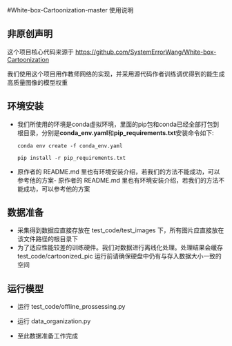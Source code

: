 #White-box-Cartoonization-master 使用说明
## 非原创声明
这个项目核心代码来源于 https://github.com/SystemErrorWang/White-box-Cartoonization

我们使用这个项目用作教师网络的实现，并采用源代码作者训练调优得到的能生成高质量图像的模型权重

## 环境安装


- 我们所使用的环境是conda虚拟环境，里面的pip包和conda已经全部打包到根目录，分别是**conda_env.yaml**和**pip_requirements.txt**安装命令如下:

    `conda env create -f conda_env.yaml`

    `pip install -r pip_requirements.txt`

- 原作者的 README.md 里也有环境安装介绍，若我们的方法不能成功，可以参考他的方案- 原作者的 README.md 里也有环境安装介绍，若我们的方法不能成功，可以参考他的方案
## 数据准备
- 采集得到数据应直接存放在 test_code/test_images 下，所有图片应直接放在该文件路径的根目录下
- 为了适应性能较差的训练硬件。我们对数据进行离线化处理。处理结果会缓存test_code/cartoonized_pic 运行前请确保硬盘中仍有与存入数据大小一致的空间

##  运行模型
- 运行 test_code/offline_prossessing.py 
  
- 运行 data_organization.py 

- 至此数据准备工作完成




